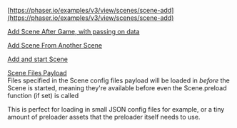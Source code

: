 [https://phaser.io/examples/v3/view/scenes/scene-add](https://phaser.io/examples/v3/view/scenes/scene-add)

[Add Scene After Game, with passing on data](https://phaser.io/examples/v3/view/scenes/add-scene-after-game)

[Add Scene From Another Scene](https://phaser.io/examples/v3/view/scenes/add-scene-from-another-scene)

[Add and start Scene](https://phaser.io/examples/v3/view/scenes/scene-add-manual-start)

[Scene Files Payload](https://phaser.io/examples/v3/view/scenes/scene-files-payload)  
Files specified in the Scene config files payload
will be loaded in _before_ the Scene is started,
meaning they're available before even the Scene.preload function (if set) is called

This is perfect for loading in small JSON config files for example,
or a tiny amount of preloader assets that the preloader itself needs to use.
